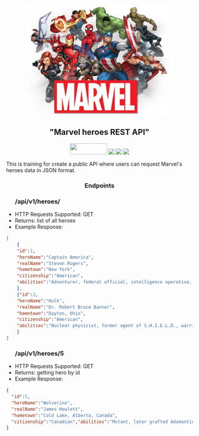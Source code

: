 <p align="center">
  <img src="marvel.png" width="400" height="300">
  <h2 align="center"> "Marvel heroes REST API" </h2>
</p>

<p align="center">
  <img src="https://img.shields.io/badge/Java-8%20-red" width="100" height="30"/>
  <img src="https://img.shields.io/badge/spring-%236DB33F.svg?style=for-the-badge&logo=spring&logoColor=white"/>
  <img src="https://img.shields.io/badge/postgres-%23316192.svg?style=for-the-badge&logo=postgresql&logoColor=white"/>
  <img src="https://img.shields.io/badge/Lombok-%20-blue" width="90"/>
</p>



This is training for create a public API where users can request Marvel's heroes data in JSON format.

<p align="center">
  <h3 align="center"> Endpoints </h2>
</p>
<p>

<ul>
  <h3> /api/v1/heroes/ </h3>
  <li>HTTP Requests Supported: GET</li>
  <li>Returns: list of all heroes</li>
  <li>Example Response:</li>
</ul>
 
```json
[   
    {
    "id":1,
    "heroName":"Captain America",
    "realName":"Steven Rogers",
    "hometown":"New York",
    "citizenship":"American",
    "abilities":"Adventurer, federal official, intelligence operative, former soldier"
    },
    {"id":2,
    "heroName":"Hulk",
    "realName":"Dr. Robert Bruce Banner",
    "hometown":"Dayton, Ohio",
    "citizenship":"American",
    "abilities":"Nuclear physicist, former agent of S.H.I.E.L.D., warrior"
    }
]
```

<ul>
  <h3> /api/v1/heroes/5 </h3>
  <li>HTTP Requests Supported: GET</li>
  <li>Returns: getting hero by id</li>
  <li>Example Response:</li>
</ul>
 
```json
{ 
  "id":5,
  "heroName":"Wolverine",
  "realName":"James Howlett",
  "hometown":"Cold Lake, Alberta, Canada",
  "citizenship":"Canadian","abilities":"Mutant, later grafted Adamantium on his skeleton by the Weapon X program"
}
```


